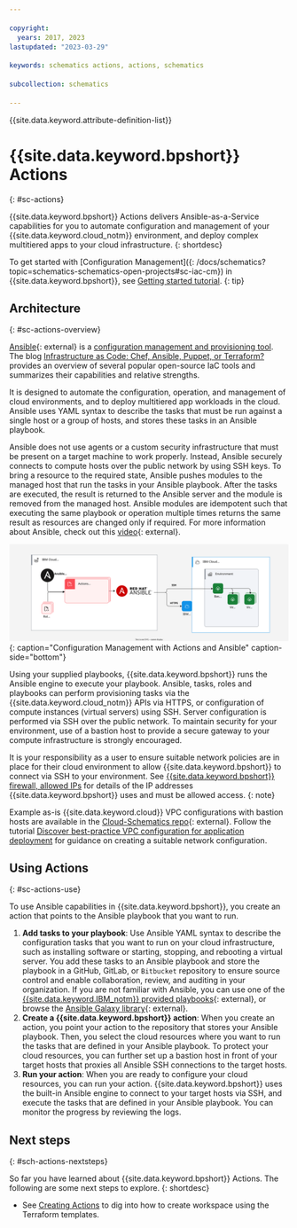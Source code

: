 ```yaml
---

copyright:
  years: 2017, 2023
lastupdated: "2023-03-29"

keywords: schematics actions, actions, schematics

subcollection: schematics

---
```


{{site.data.keyword.attribute-definition-list}}

# {{site.data.keyword.bpshort}} Actions
{: #sc-actions}

{{site.data.keyword.bpshort}} Actions delivers Ansible-as-a-Service capabilities for you to automate configuration and management of your {{site.data.keyword.cloud_notm}} environment, and deploy complex multitiered apps to your cloud infrastructure. 
{: shortdesc}

To get started with [Configuration Management]({: /docs/schematics?topic=schematics-schematics-open-projects#sc-iac-cm}) in {{site.data.keyword.bpshort}}, see [Getting started tutorial](/docs/schematics?topic=schematics-getting-started-ansible). 
{: tip}

## Architecture
{: #sc-actions-overview}


[Ansible](https://www.ansible.com/){: external} is a [configuration management and provisioning tool](/docs/schematics?topic=schematics-schematics-open-projects). The blog [Infrastructure as Code: Chef, Ansible, Puppet, or Terraform?](https://www.ibm.com/cloud/blog/chef-ansible-puppet-terraform) provides an overview of several popular open-source IaC tools and summarizes their capabilities and relative strengths. 

 It is designed to automate the configuration, operation, and management of cloud environments, and to deploy multitiered app workloads in the cloud. Ansible uses YAML syntax to describe the tasks that must be run against a single host or a group of hosts, and stores these tasks in an Ansible playbook. 

Ansible does not use agents or a custom security infrastructure that must be present on a target machine to work properly. Instead, Ansible securely connects to compute hosts over the public network by using SSH keys. To bring a resource to the required state, Ansible pushes modules to the managed host that run the tasks in your Ansible playbook. After the tasks are executed, the result is returned to the Ansible server and the module is removed from the managed host. Ansible modules are idempotent such that executing the same playbook or operation multiple times returns the same result as resources are changed only if required. For more information about Ansible, check out this [video](https://www.youtube.com/watch?v=fHO1X93e4WA){: external}. 

![Configuration Management with Actions and Ansible](/images/new/sc-actions.svg){: caption="Configuration Management with Actions and Ansible" caption-side="bottom"}

Using your supplied playbooks, {{site.data.keyword.bpshort}} runs the Ansible engine to execute your playbook. Ansible, tasks, roles and playbooks can perform provisioning tasks via the {{site.data.keyword.cloud_notm}} APIs via HTTPS, or configuration of compute instances (virtual servers) using SSH. Server configuration is performed via SSH over the public network. To maintain security for your environment, use of a bastion host to provide a secure gateway to your compute infrastructure is strongly encouraged.     

It is your responsibility as a user to ensure suitable network policies are in place for their cloud environment to allow {{site.data.keyword.bpshort}} to connect via SSH to your environment. See [{{site.data.keyword.bpshort}} firewall, allowed IPs](/docs/schematics?topic=schematics-allowed-ipaddresses) for details of the IP addresses {{site.data.keyword.bpshort}} uses and must be allowed access. 
{: note}

Example as-is {{site.data.keyword.cloud}} VPC configurations with bastion hosts are available in the [Cloud-Schematics repo](https://github.com/orgs/Cloud-Schematics/repositories?q=bastion&type=all&language=&sort=){: external}. Follow the tutorial [Discover best-practice VPC configuration for application deployment](https://developer.ibm.com/articles/secure-vpc-access-with-a-bastion-host-and-terraform/) for guidance on creating a suitable network configuration. 

## Using Actions
{: #sc-actions-use}

To use Ansible capabilities in {{site.data.keyword.bpshort}}, you create an action that points to the Ansible playbook that you want to run. 

1. **Add tasks to your playbook**: Use Ansible YAML syntax to describe the configuration tasks that you want to run on your cloud infrastructure, such as installing software or starting, stopping, and rebooting a virtual server. You add these tasks to an Ansible playbook and store the playbook in a GitHub, GitLab, or `Bitbucket` repository to ensure source control and enable collaboration, review, and auditing in your organization. If you are not familiar with Ansible, you can use one of the [{{site.data.keyword.IBM_notm}} provided playbooks](https://github.com/Cloud-Schematics){: external}, or browse the [Ansible Galaxy library](https://galaxy.ansible.com/){: external}.
2. **Create a {{site.data.keyword.bpshort}} action**: When you create an action, you point your action to the repository that stores your Ansible playbook. Then, you select the cloud resources where you want to run the tasks that are defined in your Ansible playbook. To protect your cloud resources, you can further set up a bastion host in front of your target hosts that proxies all Ansible SSH connections to the target hosts. 
3. **Run your action**: When you are ready to configure your cloud resources, you can run your action. {{site.data.keyword.bpshort}} uses the built-in Ansible engine to connect to your target hosts via SSH, and execute the tasks that are defined in your Ansible playbook. You can monitor the progress by reviewing the logs. 


## Next steps
{: #sch-actions-nextsteps}

So far you have learned about {{site.data.keyword.bpshort}} Actions. The following are some next steps to explore.
{: shortdesc}

- See [Creating Actions](/docs/schematics?topic=schematics-create-tf-config) to dig into how to create workspace using the Terraform templates. 


